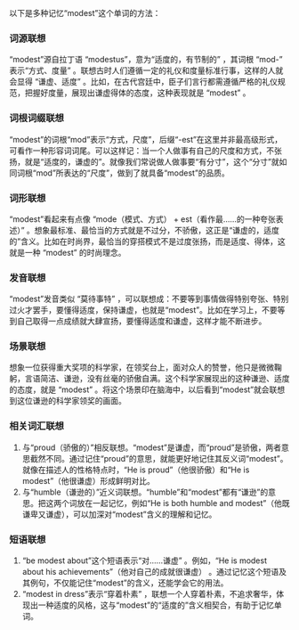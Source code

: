 以下是多种记忆“modest”这个单词的方法：

### 词源联想
“modest”源自拉丁语 “modestus”，意为“适度的，有节制的” ，其词根 “mod-” 表示“方式、度量” 。联想古时人们遵循一定的礼仪和度量标准行事，这样的人就会显得 “谦虚、适度” 。比如，在古代宫廷中，臣子们言行都需遵循严格的礼仪规范，把握好度量，展现出谦虚得体的态度，这种表现就是 “modest” 。

### 词根词缀联想
“modest”的词根“mod”表示“方式，尺度”，后缀“-est”在这里并非最高级形式，可看作一种形容词词尾。可以这样记：当一个人做事有自己的尺度和方式，不张扬，就是“适度的，谦虚的”。就像我们常说做人做事要“有分寸”，这个“分寸”就如同词根“mod”所表达的“尺度”，做到了就具备“modest”的品质。

### 词形联想
“modest”看起来有点像 “mode（模式、方式） + est（看作最……的一种夸张表述）” 。想象最标准、最恰当的方式就是不过分，不骄傲，这正是“谦虚的，适度的”含义。比如在时尚界，最恰当的穿搭模式不是过度张扬，而是适度、得体，这就是一种 “modest” 的时尚理念。

### 发音联想
“modest”发音类似 “莫待事特” ，可以联想成：不要等到事情做得特别夸张、特别过火才罢手，要懂得适度，保持谦虚，也就是“modest”。比如在学习上，不要等到自己取得一点成绩就大肆宣扬，要懂得适度和谦虚，这样才能不断进步。

### 场景联想
想象一位获得重大奖项的科学家，在领奖台上，面对众人的赞誉，他只是微微鞠躬，言语简洁、谦逊，没有丝毫的骄傲自满。这个科学家展现出的这种谦逊、适度的态度，就是 “modest” 。将这个场景印在脑海中，以后看到“modest”就会联想到这位谦逊的科学家领奖的画面。

### 相关词汇联想
1. 与“proud（骄傲的）”相反联想。“modest”是谦虚，而“proud”是骄傲，两者意思截然不同。通过记住“proud”的意思，就能更好地记住其反义词“modest”。就像在描述人的性格特点时，“He is proud”（他很骄傲）和“He is modest”（他很谦虚）形成鲜明对比。
2. 与“humble（谦逊的）”近义词联想。“humble”和“modest”都有“谦逊”的意思。把这两个词放在一起记忆，例如“He is both humble and modest”（他既谦卑又谦虚），可以加深对“modest”含义的理解和记忆。

### 短语联想
1. “be modest about”这个短语表示“对……谦虚” 。例如，“He is modest about his achievements”（他对自己的成就很谦虚） 。通过记忆这个短语及其例句，不仅能记住“modest”的含义，还能学会它的用法。
2. “modest in dress”表示“穿着朴素” ，联想一个人穿着朴素，不追求奢华，体现出一种适度的风格，这与“modest”的“适度的”含义相契合，有助于记忆单词。 